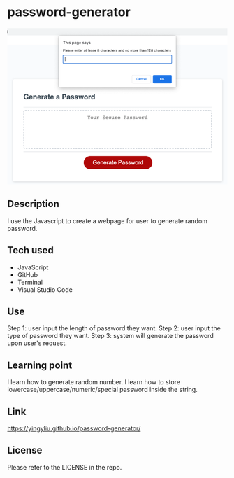 # password-generator

![password-generate](./password-generate.png)

## Description
I use the Javascript to create a webpage for user to generate random password.

## Tech used
- JavaScript
- GitHub
- Terminal
- Visual Studio Code

## Use
Step 1: user input the length of password they want.
Step 2: user input the type of password they want.
Step 3: system will generate the password upon user's request.

## Learning point
I learn how to generate random number. 
I learn how to store lowercase/uppercase/numeric/special password inside the string. 


## Link
https://yingyliu.github.io/password-generator/

## License
Please refer to the LICENSE in the repo.